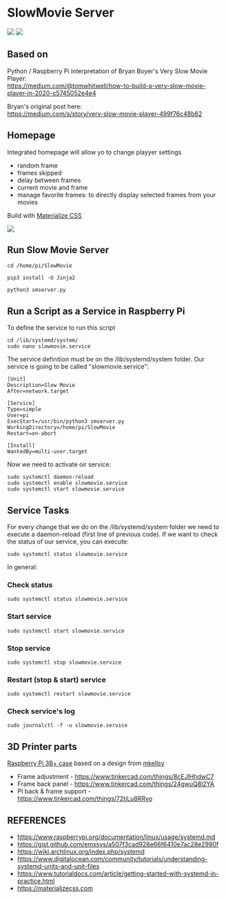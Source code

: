 # SlowMovie Server

![](Extras/IMG_5770.jpg)
![](Extras/IMG_5768.jpg)


## Based on  
Python / Raspberry Pi interpretation of Bryan Boyer's Very Slow Movie Player:   
https://medium.com/@tomwhitwell/how-to-build-a-very-slow-movie-player-in-2020-c5745052e4e4

Bryan's original post here:  
https://medium.com/s/story/very-slow-movie-player-499f76c48b62  

## Homepage
Integrated homepage will allow yo to change playyer settings
 - random frame
 - frames skipped
 - delay between frames
 - current movie and frame
 - manage favorite frames: to directly display selected frames from your movies

Build with [Materialize CSS](https://materializecss.com">)

![](Extras/homepage.jpg)

## Run Slow Movie Server
```Shell
cd /home/pi/SlowMovie

pip3 install -U Jinja2

python3 smserver.py
```

## Run a Script as a Service in Raspberry Pi
To define the service to run this script
```Shell
cd /lib/systemd/system/
sudo nano slowmovie.service
```
The service definition must be on the /lib/systemd/system folder. Our service is going to be called "slowmovie.service":
```text
[Unit]
Description=Slow Movie
After=network.target

[Service]
Type=simple
User=pi
ExecStart=/usr/bin/python3 smserver.py
WorkingDirectory=/home/pi/SlowMovie
Restart=on-abort

[Install]
WantedBy=multi-user.target
```
Now we need to activate oir service:
```Shell
sudo systemctl daemon-reload
sudo systemctl enable slowmovie.service
sudo systemctl start slowmovie.service
````

## Service Tasks
For every change that we do on the /lib/systemd/system folder we need to execute a daemon-reload (first line of previous code). If we want to check the status of our service, you can execute:

`sudo systemctl status slowmovie.service`

In general:

### Check status
`sudo systemctl status slowmovie.service`

### Start service
`sudo systemctl start slowmovie.service`

### Stop service
`sudo systemctl stop slowmovie.service`

### Restart (stop & start) service
`sudo systemctl restart slowmovie.service`

### Check service's log
`sudo journalctl -f -u slowmovie.service`

## 3D Printer parts
[Raspberry Pi 3B+ case](https://www.thingiverse.com/thing:3361218) based on a design from [mkellsy](https://www.thingiverse.com/mkellsy)

- Frame adjustment - https://www.tinkercad.com/things/8cEJlHhdwC7
- Frame back panel - https://www.tinkercad.com/things/24gwuQ8l2YA
- PI back & frame support - https://www.tinkercad.com/things/72tjLu8RRyo

## REFERENCES
- https://www.raspberrypi.org/documentation/linux/usage/systemd.md
- https://gist.github.com/emxsys/a507f3cad928e66f6410e7ac28e2990f
- https://wiki.archlinux.org/index.php/systemd
- https://www.digitalocean.com/community/tutorials/understanding-systemd-units-and-unit-files
- https://www.tutorialdocs.com/article/getting-started-with-systemd-in-practice.html
- https://materializecss.com



